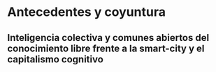 # Antecedentes y coyuntura

## Inteligencia colectiva y comunes abiertos del conocimiento libre frente a la smart-city y el capitalismo cognitivo